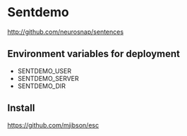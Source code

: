 Sentdemo
========

http://github.com/neurosnap/sentences

## Environment variables for deployment

* SENTDEMO\_USER
* SENTDEMO\_SERVER
* SENTDEMO\_DIR

## Install

https://github.com/mjibson/esc
